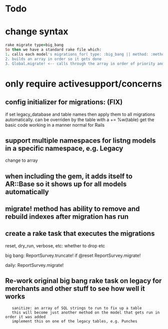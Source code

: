 # Todo

# change syntax
```ruby
rake migrate type=big_bang
So then we have a standard rake file which:
1. calls each model's migrations_for( type: :big_bang || method: :method_name )
2. builds an array in order so it gets done
3. Global.migrate! <-- calls through the array in order of priority and does it
```

# only require activesupport/concerns

## config initializer for migrations: (FIX)
if set legacy_database and table names then apply them to all migrations automatically. can be overriden by the table with a += %w(table)
get the basic code working in a manner normal for Rails

## support multiple namespaces for listng models in a specific namespace, e.g. Legacy
change to array

## when including the gem, it adds itself to AR::Base so it shows up for all models automatically

## migrate! method has ability to remove and rebuild indexes after migration has run

## create a rake task that executes the migrations
reset, dry_run, verbose, etc: whether to drop etc

big bang:
ReportSurvey.truncate! if @reset
ReportSurvey.migrate!

daily:
ReportSurvey.migrate!

## Re-work original big bang rake task on legacy for merchants and other stuff to see how well it works
       sanitize: an array of SQL strings to run to fix up a table
       this will become just another method on the model that gets run in order it was added
       implement this on one of the legacy tables, e.g. Punches

